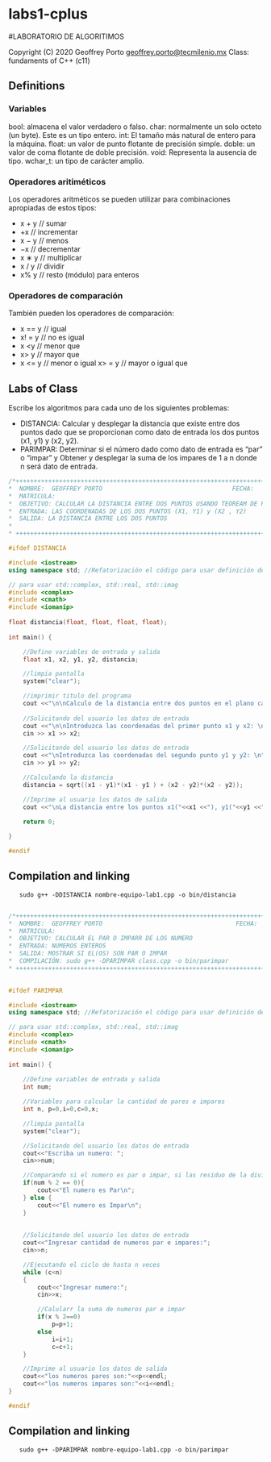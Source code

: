# labs1-cplus

#LABORATORIO DE ALGORITIMOS 

Copyright (C) 2020 Geoffrey Porto <geoffrey.porto@tecmilenio.mx>
Class: fundaments of C++ (c11)

## Definitions

### Variables 
bool: almacena el valor verdadero o falso.
char: normalmente un solo octeto (un byte). Este es un tipo entero.
int: El tamaño más natural de entero para la máquina.
float: un valor de punto flotante de precisión simple.
doble: un valor de coma flotante de doble precisión.
void: Representa la ausencia de tipo.
wchar_t: un tipo de carácter amplio.

### Operadores aritiméticos
Los operadores aritméticos se pueden utilizar para combinaciones apropiadas de estos tipos:				
* x + y // sumar
* +x // incrementar
* x − y // menos
* −x // decrementar
* x ∗ y // multiplicar
* x / y // dividir
* x% y // resto (módulo) para enteros

### Operadores de comparación
También pueden los operadores de comparación:
* x == y // igual
* x! = y // no es igual
* x <y // menor que
* x> y // mayor que
* x <= y // menor o igual x> = y // mayor o igual que


## Labs of Class
Escribe los algoritmos para cada uno de los siguientes problemas:
* DISTANCIA: Calcular y desplegar la distancia que existe entre dos puntos dado que se proporcionan como dato de entrada los dos puntos (x1, y1) y (x2, y2).
* PARIMPAR: Determinar si el número dado como dato de entrada es “par” o “impar”  y Obtener y desplegar la suma de los impares de 1 a n donde n será dato de entrada.

```cpp
/*+++++++++++++++++++++++++++++++++++++++++++++++++++++++++++++++++++++++++++++++
*  NOMBRE:  GEOFFREY PORTO                                    FECHA:              *
*  MATRICULA:                                                                     *
*  OBJETIVO: CALCULAR LA DISTANCIA ENTRE DOS PUNTOS USANDO TEOREAM DE PITAGORA    *
*  ENTRADA: LAS COORDENADAS DE LOS DOS PUNTOS (X1, Y1) y (X2 , Y2)                *
*  SALIDA: LA DISTANCIA ENTRE LOS DOS PUNTOS                                      *
*                                                                                 *
* ++++++++++++++++++++++++++++++++++++++++++++++++++++++++++++++++++++++++++++++*/

#ifdef DISTANCIA

#include <iostream>
using namespace std; //Refatorización el código para usar definición de espacio de trabajo

// para usar std::complex, std::real, std::imag 
#include <complex>
#include <cmath>
#include <iomanip>
   
float distancia(float, float, float, float);
   
int main() { 

    //Define variables de entrada y salida
    float x1, x2, y1, y2, distancia;

    //limpia pantalla
    system("clear");

    //imprimir titulo del programa
    cout <<"\n\nCalculo de la distancia entre dos puntos en el plano cartesiano. \n";
    
    //Solicitando del usuario los datos de entrada
    cout <<"\n\nIntroduzca las coordenadas del primer punto x1 y x2: \n";
    cin >> x1 >> x2;

    //Solicitando del usuario los datos de entrada
    cout <<"\nIntroduzca las coordenadas del segundo punto y1 y y2: \n";
    cin >> y1 >> y2;

    //Calculando la distancia
    distancia = sqrt((x1 - y1)*(x1 - y1 ) + (x2 - y2)*(x2 - y2));

    //Imprime al usuario los datos de salida
    cout <<"\nLa distancia entre los puntos x1("<<x1 <<"), y1("<<y1 <<") y x2("<<x2 <<"), y2("<<y2 <<") es : " <<distancia << "\n";

    return 0;
   
}

#endif

```
## Compilation and linking 
```{r, engine='zsh', count_lines}
   sudo g++ -DDISTANCIA nombre-equipo-lab1.cpp -o bin/distancia
```

```cpp

/*+++++++++++++++++++++++++++++++++++++++++++++++++++++++++++++++++++++++++++++++
*  NOMBRE:  GEOFFREY PORTO                                     FECHA:            *
*  MATRICULA:                                                                    *
*  OBJETIVO: CALCULAR EL PAR O IMPARR DE LOS NUMERO                              *
*  ENTRADA: NUMEROS ENTEROS                                                      *
*  SALIDA: MOSTRAR SI EL(OS) SON PAR O IMPAR                                     *
*  COMPILACIÓN: sudo g++ -DPARIMPAR class.cpp -o bin/parimpar                    *
* +++++++++++++++++++++++++++++++++++++++++++++++++++++++++++++++++++++++++++++++*/
   

#ifdef PARIMPAR

#include <iostream>
using namespace std; //Refatorización el código para usar definición de espacio de trabajo

// para usar std::complex, std::real, std::imag 
#include <complex>
#include <cmath>
#include <iomanip>
   
int main() { 
    
    //Define variables de entrada y salida
    int num;

    //Variables para calcular la cantidad de pares e impares
    int n, p=0,i=0,c=0,x;

    //limpia pantalla
    system("clear");

    //Solicitando del usuario los datos de entrada
    cout<<"Escriba un numero: ";
    cin>>num;

    //Comparando si el numero es par o impar, si las residuo de la división es ==0, entpnces es par, caso contrario es impar.
    if(num % 2 == 0){
        cout<<"El numero es Par\n";
    } else {
        cout<<"El numero es Impar\n";
    }
    
    
    //Solicitando del usuario los datos de entrada
    cout<<"Ingresar cantidad de numeros par e impares:";
    cin>>n;

    //Ejecutando el ciclo de hasta n veces
    while (c<n)
    {
        cout<<"Ingresar numero:";
        cin>>x;

        //Calularr la suma de numeros par e impar
        if(x % 2==0)
            p=p+1;
        else
            i=i+1;
            c=c+1;
    }

    //Imprime al usuario los datos de salida
    cout<<"los numeros pares son:"<<p<<endl;
    cout<<"los numeros impares son:"<<i<<endl;
}

#endif

```

## Compilation and linking 
```{r, engine='zsh', count_lines}
   sudo g++ -DPARIMPAR nombre-equipo-lab1.cpp -o bin/parimpar
```